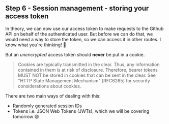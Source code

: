 ## Step 6 - Session management - storing your access token

In theory, we can now use our access token to make requests to the Github API on behalf of the authenticated user. But before we can do that, we would need a way to store the token, so we can access it in other routes. I know what you're thinking! :cookie:

But an _unencrypted_ access token should **never** be put in a cookie.
> Cookies are typically transmitted in the clear.  Thus, any
   information contained in them is at risk of disclosure.  Therefore,
   bearer tokens MUST NOT be stored in cookies that can be sent in the
   clear.  See "HTTP State Management Mechanism" [RFC6265] for security
   considerations about cookies.

There are two main ways of dealing with this:
+ Randomly generated session IDs
+ Tokens i.e. JSON Web Tokens (JWTs), which we will be covering tomorrow :smile:
